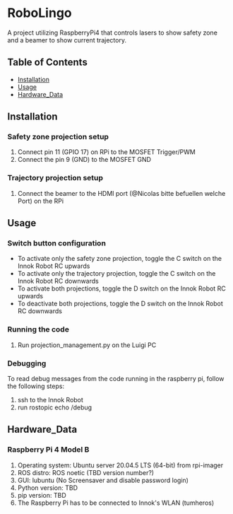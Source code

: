 # RoboLingo

A project utilizing RaspberryPi4 that controls lasers to show safety zone and a beamer to show current trajectory.

## Table of Contents

- [Installation](#installation)
- [Usage](#usage)
- [Hardware_Data](#hardware_data) 

## Installation

### Safety zone projection setup

1. Connect pin 11 (GPIO 17) on RPi to the MOSFET Trigger/PWM
2. Connect the pin 9 (GND) to the MOSFET GND

### Trajectory projection setup

1. Connect the beamer to the HDMI port (@Nicolas bitte befuellen welche Port) on the RPi

## Usage

### Switch button configuration

- To activate only the safety zone projection, toggle the C switch on the Innok Robot RC upwards
- To activate only the trajectory projection, toggle the C switch on the Innok Robot RC downwards
- To activate both projections, toggle the D switch on the Innok Robot RC upwards
- To deactivate both projections, toggle the D switch on the Innok Robot RC downwards

### Running the code

1. Run projection_management.py on the Luigi PC

### Debugging

To read debug messages from the code running in the raspberry pi, follow the following steps:
1. ssh to the Innok Robot
2. run rostopic echo /debug

## Hardware_Data

### Raspberry Pi 4 Model B
1. Operating system: Ubuntu server 20.04.5 LTS (64-bit) from rpi-imager
2. ROS distro: ROS noetic (TBD version number?)
3. GUI: lubuntu (No Screensaver and disable password login)
4. Python version: TBD
5. pip version: TBD
6. The Raspberry Pi has to be connected to Innok's WLAN (tumheros) 